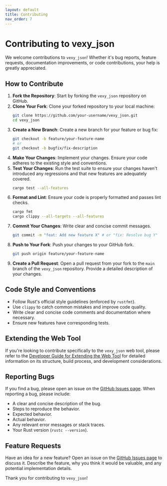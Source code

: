 ```yaml
---
layout: default
title: Contributing
nav_order: 7
---
```


# Contributing to vexy_json

We welcome contributions to `vexy_json`! Whether it's bug reports, feature requests, documentation improvements, or code contributions, your help is greatly appreciated.

## How to Contribute

1.  **Fork the Repository**: Start by forking the `vexy_json` repository on GitHub.
2.  **Clone Your Fork**: Clone your forked repository to your local machine:
    ```bash
    git clone https://github.com/your-username/vexy_json.git
    cd vexy_json
    ```
3.  **Create a New Branch**: Create a new branch for your feature or bug fix:
    ```bash
    git checkout -b feature/your-feature-name
    # or
    git checkout -b bugfix/fix-description
    ```
4.  **Make Your Changes**: Implement your changes. Ensure your code adheres to the existing style and conventions.
5.  **Test Your Changes**: Run the test suite to ensure your changes haven't introduced any regressions and that new features are adequately covered.
    ```bash
    cargo test --all-features
    ```
6.  **Format and Lint**: Ensure your code is properly formatted and passes lint checks.
    ```bash
    cargo fmt
    cargo clippy --all-targets --all-features
    ```
7.  **Commit Your Changes**: Write clear and concise commit messages.
    ```bash
    git commit -m "feat: Add new feature X" # or "fix: Resolve bug Y"
    ```
8.  **Push to Your Fork**: Push your changes to your GitHub fork.
    ```bash
    git push origin feature/your-feature-name
    ```
9.  **Create a Pull Request**: Open a pull request from your fork to the `main` branch of the `vexy_json` repository. Provide a detailed description of your changes.

## Code Style and Conventions

-   Follow Rust's official style guidelines (enforced by `rustfmt`).
-   Use `clippy` to catch common mistakes and improve code quality.
-   Write clear and concise code comments and documentation where necessary.
-   Ensure new features have corresponding tests.

## Extending the Web Tool

If you're looking to contribute specifically to the `vexy_json` web tool, please refer to the [Developer Guide for Extending the Web Tool](developer-guide.md) for detailed information on its structure, build process, and development considerations.

## Reporting Bugs

If you find a bug, please open an issue on the [GitHub Issues page](https://github.com/twardoch/vexy_json/issues). When reporting a bug, please include:

-   A clear and concise description of the bug.
-   Steps to reproduce the behavior.
-   Expected behavior.
-   Actual behavior.
-   Any relevant error messages or stack traces.
-   Your Rust version (`rustc --version`).

## Feature Requests

Have an idea for a new feature? Open an issue on the [GitHub Issues page](https://github.com/twardoch/vexy_json/issues) to discuss it. Describe the feature, why you think it would be valuable, and any potential implementation details.

Thank you for contributing to `vexy_json`!
